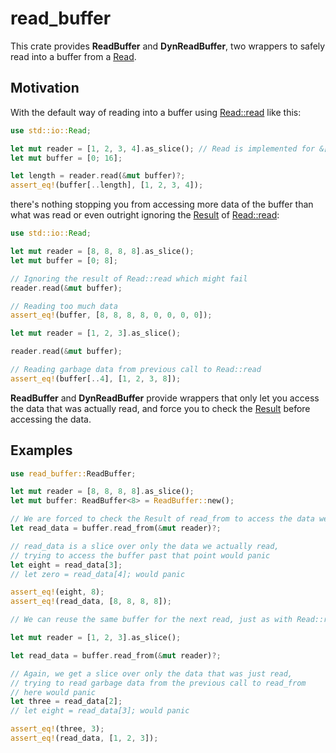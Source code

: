 # read_buffer

This crate provides **ReadBuffer** and **DynReadBuffer**,
two wrappers to safely read into a buffer from a [Read].

## Motivation

With the default way of reading into a buffer using [Read::read] like this:
```rust
use std::io::Read;

let mut reader = [1, 2, 3, 4].as_slice(); // Read is implemented for &[u8]
let mut buffer = [0; 16];

let length = reader.read(&mut buffer)?;
assert_eq!(buffer[..length], [1, 2, 3, 4]);
```
there's nothing stopping you from accessing more data of the buffer than what was read
or even outright ignoring the [Result] of [Read::read]:
```rust
use std::io::Read;

let mut reader = [8, 8, 8, 8].as_slice();
let mut buffer = [0; 8];

// Ignoring the result of Read::read which might fail
reader.read(&mut buffer);

// Reading too much data
assert_eq!(buffer, [8, 8, 8, 8, 0, 0, 0, 0]);

let mut reader = [1, 2, 3].as_slice();

reader.read(&mut buffer);

// Reading garbage data from previous call to Read::read
assert_eq!(buffer[..4], [1, 2, 3, 8]);
```

**ReadBuffer** and **DynReadBuffer** provide wrappers
that only let you access the data that was actually read,
and force you to check the [Result] before accessing the data.

## Examples

```rust
use read_buffer::ReadBuffer;

let mut reader = [8, 8, 8, 8].as_slice();
let mut buffer: ReadBuffer<8> = ReadBuffer::new();

// We are forced to check the Result of read_from to access the data we read
let read_data = buffer.read_from(&mut reader)?;

// read_data is a slice over only the data we actually read,
// trying to access the buffer past that point would panic
let eight = read_data[3];
// let zero = read_data[4]; would panic

assert_eq!(eight, 8);
assert_eq!(read_data, [8, 8, 8, 8]);

// We can reuse the same buffer for the next read, just as with Read::read

let mut reader = [1, 2, 3].as_slice();

let read_data = buffer.read_from(&mut reader)?;

// Again, we get a slice over only the data that was just read,
// trying to read garbage data from the previous call to read_from
// here would panic
let three = read_data[2];
// let eight = read_data[3]; would panic

assert_eq!(three, 3);
assert_eq!(read_data, [1, 2, 3]);
```

[Read]: https://doc.rust-lang.org/std/io/trait.Read.html
[Read::read]: https://doc.rust-lang.org/std/io/trait.Read.html#tymethod.read
[Result]: https://doc.rust-lang.org/core/result/enum.Result.html